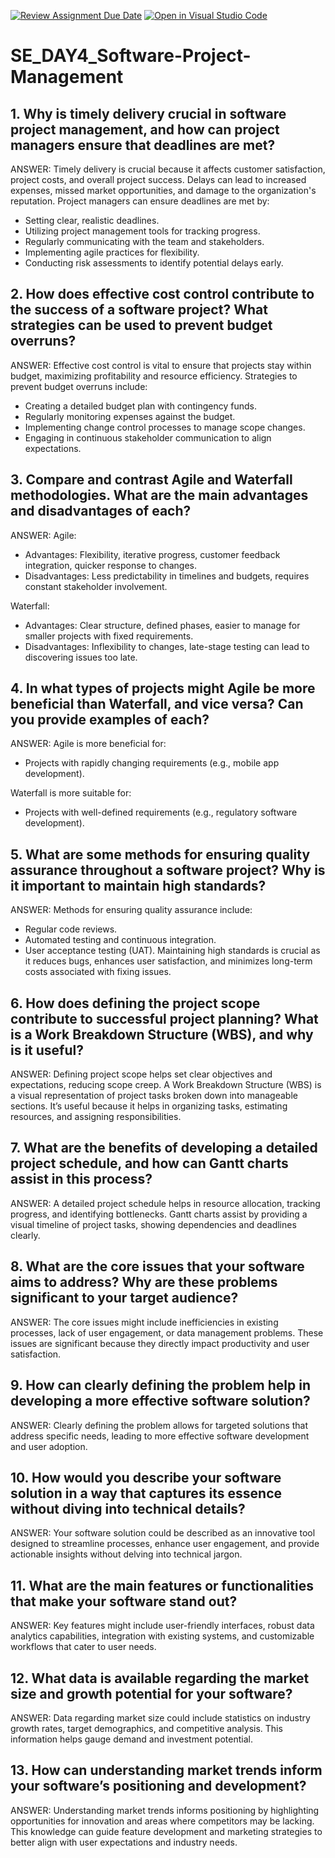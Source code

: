 [![Review Assignment Due Date](https://classroom.github.com/assets/deadline-readme-button-22041afd0340ce965d47ae6ef1cefeee28c7c493a6346c4f15d667ab976d596c.svg)](https://classroom.github.com/a/9pw6JKcu)
[![Open in Visual Studio Code](https://classroom.github.com/assets/open-in-vscode-2e0aaae1b6195c2367325f4f02e2d04e9abb55f0b24a779b69b11b9e10269abc.svg)](https://classroom.github.com/online_ide?assignment_repo_id=16141631&assignment_repo_type=AssignmentRepo)
# SE_DAY4_Software-Project-Management
## 1. Why is timely delivery crucial in software project management, and how can project managers ensure that deadlines are met?
ANSWER:
Timely delivery is crucial because it affects customer satisfaction, project costs, and overall project success. Delays can lead to increased expenses, missed market opportunities, and damage to the organization's reputation. Project managers can ensure deadlines are met by:
- Setting clear, realistic deadlines.
- Utilizing project management tools for tracking progress.
- Regularly communicating with the team and stakeholders.
- Implementing agile practices for flexibility.
- Conducting risk assessments to identify potential delays early.

## 2. How does effective cost control contribute to the success of a software project? What strategies can be used to prevent budget overruns?
ANSWER:
Effective cost control is vital to ensure that projects stay within budget, maximizing profitability and resource efficiency. Strategies to prevent budget overruns include:
- Creating a detailed budget plan with contingency funds.
- Regularly monitoring expenses against the budget.
- Implementing change control processes to manage scope changes.
- Engaging in continuous stakeholder communication to align expectations.

## 3. Compare and contrast Agile and Waterfall methodologies. What are the main advantages and disadvantages of each?
ANSWER:
Agile:
- Advantages: Flexibility, iterative progress, customer feedback integration, quicker response to changes.
- Disadvantages: Less predictability in timelines and budgets, requires constant stakeholder involvement.

Waterfall:
- Advantages: Clear structure, defined phases, easier to manage for smaller projects with fixed requirements.
- Disadvantages: Inflexibility to changes, late-stage testing can lead to discovering issues too late.

## 4. In what types of projects might Agile be more beneficial than Waterfall, and vice versa? Can you provide examples of each?
ANSWER:
Agile is more beneficial for:
- Projects with rapidly changing requirements (e.g., mobile app development).
  
Waterfall is more suitable for:
- Projects with well-defined requirements (e.g., regulatory software development).

## 5. What are some methods for ensuring quality assurance throughout a software project? Why is it important to maintain high standards?
ANSWER:
Methods for ensuring quality assurance include:
- Regular code reviews.
- Automated testing and continuous integration.
- User acceptance testing (UAT).
Maintaining high standards is crucial as it reduces bugs, enhances user satisfaction, and minimizes long-term costs associated with fixing issues.

## 6. How does defining the project scope contribute to successful project planning? What is a Work Breakdown Structure (WBS), and why is it useful?
ANSWER:
Defining project scope helps set clear objectives and expectations, reducing scope creep. 
A Work Breakdown Structure (WBS) is a visual representation of project tasks broken down into manageable sections. 
It’s useful because it helps in organizing tasks, estimating resources, and assigning responsibilities.

## 7. What are the benefits of developing a detailed project schedule, and how can Gantt charts assist in this process?
ANSWER:
A detailed project schedule helps in resource allocation, tracking progress, and identifying bottlenecks. 
Gantt charts assist by providing a visual timeline of project tasks, showing dependencies and deadlines clearly.

## 8. What are the core issues that your software aims to address? Why are these problems significant to your target audience?
ANSWER:
The core issues might include inefficiencies in existing processes, lack of user engagement, or data management problems. 
These issues are significant because they directly impact productivity and user satisfaction.

## 9. How can clearly defining the problem help in developing a more effective software solution?
ANSWER:
Clearly defining the problem allows for targeted solutions that address specific needs, leading to more effective software development and user adoption.

## 10. How would you describe your software solution in a way that captures its essence without diving into technical details?
ANSWER:
Your software solution could be described as an innovative tool designed to streamline processes, enhance user engagement, and provide actionable insights without delving into technical jargon.

## 11. What are the main features or functionalities that make your software stand out?
ANSWER:
Key features might include user-friendly interfaces, robust data analytics capabilities, integration with existing systems, and customizable workflows that cater to user needs.

## 12. What data is available regarding the market size and growth potential for your software?
ANSWER:
Data regarding market size could include statistics on industry growth rates, target demographics, and competitive analysis. This information helps gauge demand and investment potential.

## 13. How can understanding market trends inform your software’s positioning and development?
ANSWER:
Understanding market trends informs positioning by highlighting opportunities for innovation and areas where competitors may be lacking. This knowledge can guide feature development and marketing strategies to better align with user expectations and industry needs.
